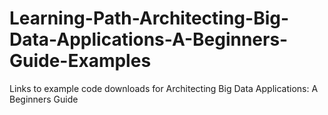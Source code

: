 # Learning-Path-Architecting-Big-Data-Applications-A-Beginners-Guide-Examples
Links to example code downloads for Architecting Big Data Applications: A Beginners Guide
